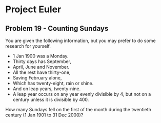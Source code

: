 # Project Euler

## Problem 19 - Counting Sundays

You are given the following information, but you may prefer to do some research for yourself.

* 1 Jan 1900 was a Monday.
* Thirty days has September,
* April, June and November.
* All the rest have thirty-one,
* Saving February alone,
* Which has twenty-eight, rain or shine.
* And on leap years, twenty-nine.
* A leap year occurs on any year evenly divisible by 4, but not on a century unless it is divisible by 400.

How many Sundays fell on the first of the month during the twentieth century (1 Jan 1901 to 31 Dec 2000)?
